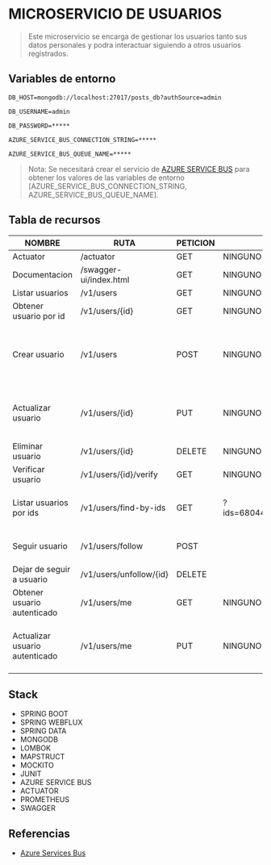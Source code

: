 # MICROSERVICIO DE USUARIOS
> Este microservicio se encarga de gestionar los usuarios tanto sus datos personales y podra interactuar siguiendo a otros usuarios registrados.

## Variables de entorno
```
DB_HOST=mongodb://localhost:27017/posts_db?authSource=admin
```
```
DB_USERNAME=admin
```
```
DB_PASSWORD=*****
```
```
AZURE_SERVICE_BUS_CONNECTION_STRING=*****
```
```
AZURE_SERVICE_BUS_QUEUE_NAME=*****
```
>Nota: Se necesitará crear el servicio de [AZURE SERVICE BUS](https://learn.microsoft.com/en-us/azure/service-bus-messaging/service-bus-messaging-overview)  para obtener los valores de las variables de entorno [AZURE_SERVICE_BUS_CONNECTION_STRING, AZURE_SERVICE_BUS_QUEUE_NAME].
## Tabla de recursos
| NOMBRE                         | RUTA                    | PETICION | PARAMETROS                                             | CUERPO                                                                                                                | 
|--------------------------------|-------------------------|----------|--------------------------------------------------------|-----------------------------------------------------------------------------------------------------------------------|
| Actuator                       | /actuator               | GET      | NINGUNO                                                | NINGUNO                                                                                                               |
| Documentacion                  | /swagger-ui/index.html  | GET      | NINGUNO    | NINGUNO                                                                                                                                      |
| Listar usuarios                | /v1/users               | GET      | NINGUNO                                                | NINGUNO                                                                                                               |
| Obtener usuario por id         | /v1/users/{id}          | GET      | NINGUNO                                                | NINGUNO                                                                                                               |
| Crear usuario                  | /v1/users               | POST     | NINGUNO                                                | {<br/>"names":"Jhon"<br/>"lastNames":"Doe"<br/>"email":"jhondoe@example.com"<br/>"userId":"cde8c071a420424abf2"<br/>} |
| Actualizar usuario             | /v1/users/{id}          | PUT      | NINGUNO                                                | {<br/>"names":"Jhon"<br/>"lastNames":"Doe"<br/>"email":"jhondoe@example.com"<br/>}                                    |
| Eliminar usuario               | /v1/users/{id}          | DELETE   | NINGUNO                                                | NINGUNO                                                                                                               |
| Verificar usuario              | /v1/users/{id}/verify   | GET      | NINGUNO                                                | NINGUNO                                                                                                               |
| Listar usuarios por ids        | /v1/users/find-by-ids   | GET      | ?ids=6804498d871f48237c0f5e40,6804498d871f48237c0f5e47 | {<br/>"postId":"6804498d871f48237c0f5e40",<br/> "typeTarget":"LIKE"<br/>}                                             |
| Seguir usuario                 | /v1/users/follow        | POST     |                                                        | {<br/>"followedId":"cde8c071a420424abf28b189ae2cd6982",<br/>}                                                         |
| Dejar de seguir a usuario      | /v1/users/unfollow/{id} | DELETE   |                                                        |                                                                                                                       |
| Obtener usuario autenticado    | /v1/users/me            | GET      | NINGUNO                                                | NINGUNO                                                                                                               |
| Actualizar usuario autenticado | /v1/users/me            | PUT      | NINGUNO                                                | {<br/>"names":"Jhon"<br/>"lastNames":"Doe"<br/>"email":"jhondoe@example.com"<br/>}                                                                                                                |

## Stack
* SPRING BOOT
* SPRING WEBFLUX
* SPRING DATA
* MONGODB
* LOMBOK
* MAPSTRUCT
* MOCKITO
* JUNIT
* AZURE SERVICE BUS
* ACTUATOR
* PROMETHEUS
* SWAGGER

## Referencias
* [Azure Services Bus](https://learn.microsoft.com/en-us/azure/service-bus-messaging/service-bus-messaging-overview)